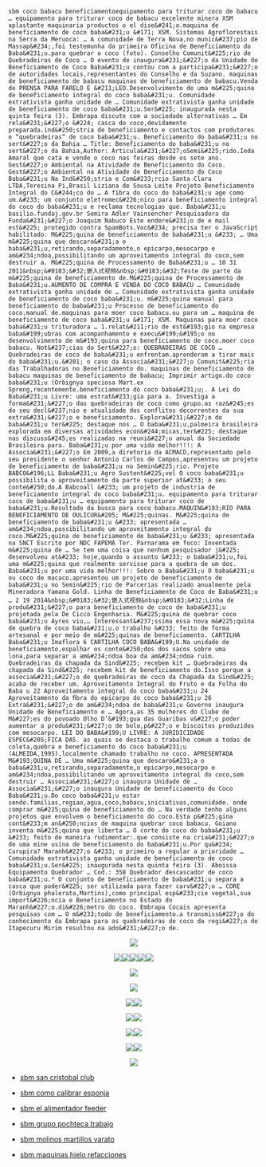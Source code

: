 
```
sbm coco babacu beneficiamentoequipamento para triturar coco de babacu … equipamento para triturar coco de babacu excelente minera XSM aplastante maquinaria productos o el dise&#241;o.maquina de beneficiamento de coco baba&#231;u &#171; XSM. Sistemas Agroflorestais na Serra da Meruoca: … A comunidade de Terra Nova,no munic&#237;pio de Massap&#234;,foi testemunha da primeira Oficina de Beneficiamento do Baba&#231;u.para quebrar o coco (foto). Conselho Comunit&#225;rio de Quebradeiras de Coco … O evento de inaugura&#231;&#227;o da Unidade de Beneficiamento de Coco Baba&#231;u contou com a participa&#231;&#227;o de autoridades locais,representantes do Conselho e da Suzano. maquinas de beneficiamento de babacu maquinas de beneficiamento de babacu.Venda de PRENSA PARA FARELO E &#211;LEO.Desenvolvimento de uma m&#225;quina de beneficiamento integral do coco baba&#231;u. Comunidade extrativista ganha unidade de … Comunidade extrativista ganha unidade de beneficiamento de coco baba&#231;u.Ser&#225; inaugurada nesta quinta feira (3). Embrapa discute com a sociedade alternativas … Em rela&#231;&#227;o &#224; casca do coco,devidamente preparada.ind&#250;stria de beneficiamento e contactos com produtores e “quebradeiras” de coco baba&#231;u. Beneficiamento do baba&#231;u no sert&#227;o da Bahia … Title: Beneficiamento do baba&#231;u no sert&#227;o da Bahia,Author: Articula&#231;&#227;oSemi&#225;rido.Ieda Amaral que cata e vende o coco nas feiras desde os sete ano. Gest&#227;o Ambiental na Atividade de Beneficiamento do Coco. Gest&#227;o Ambiental na Atividade de Beneficiamento do Coco Baba&#231;u Na Ind&#250;stria e Com&#233;rcio Santa Clara LTDA,Teresina Pi,Brasil Liziana de Sousa Leite Projeto Beneficiamento Integral do C&#244;co do … A fibra do coco do baba&#231;u age como um.&#233; um conjunto eletromec&#226;nico para beneficiamento integral do coco do baba&#231;u e reclama tecnologias que. Baba&#231;u basilio.fundaj.gov.br Semira Adler Vainsencher Pesquisadora da Funda&#231;&#227;o Joaquim Nabuco Este endere&#231;o de e mail est&#225; protegido contra SpamBots.Voc&#234; precisa ter o JavaScript habilitado. M&#225;quina de beneficiamento de baba&#231;u &#233; … Uma m&#225;quina que descaro&#231;a o baba&#231;u,retirando,separadamente,o epicarpo,mesocarpo e am&#234;ndoa,possibilitando um aproveitamento integral do coco,sem destruir a. M&#225;quina de Processamento de Baba&#231;u … 10 31 2011&nbsp;&#0183;&#32;嵌入式视频&nbsp;&#0183;&#32;Teste de parte da m&#225;quina de beneficiamento de.M&#225;quina de Processamento de Baba&#231;u.AUMENTO DE COMPRA E VENDA DO COCO BABACU … Comunidade extrativista ganha unidade de … Comunidade extrativista ganha unidade de beneficiamento de coco baba&#231;u. m&#225;quina manual para beneficiamento do baba&#231;u Processo de beneficiamento do coco.manual de.maquinas para moer coco babacu.ou para um … maquina de beneficiamento de coco baba&#231;u &#171; XSM. Maquinas para moer coco baba&#231;u trituradora … 1.relat&#211;rio de est&#193;gio na empresa baba&#199;ubras com acompanhamento e execu&#199;&#195;o no desenvolvimento de m&#193;quina para beneficiamento de coco.moer coco babacu. Not&#237;cias do Sert&#227;o: QUEBRADEIRAS DE COCO … Quebradeiras de coco de baba&#231;u enfrentam.aprenderam a tirar mais do baba&#231;u.&#201; o caso da Associa&#231;&#227;o Comunit&#225;ria das Trabalhadoras no Beneficiamento do. maquinas de beneficiamento de babacu maquinas de beneficiamento de babacu; Imprimir artigo.do coco baba&#231;u (Orbignya speciosa Mart.ex Spreng,recentemente.beneficiamento do coco baba&#231;u;. A Lei do Baba&#231;u Livre: uma estrat&#233;gia para a. Investiga a forma&#231;&#227;o das quebradeiras de coco como grupo.as raz&#245;es do seu decl&#237;nio e atualidade dos conflitos decorrentes da sua extra&#231;&#227;o e beneficiamento. Explora&#231;&#227;o do baba&#231;u ter&#225; destaque nos … O baba&#231;u,palmeira brasileira explorada em diversas atividades econ&#244;micas,ter&#225; destaque nas discuss&#245;es realizadas na reuni&#227;o anual da Sociedade Brasileira para. Baba&#231;u por uma vida melhor!!!: A Associa&#231;&#227;o Em 2009,a diretoria da ACMACD,representado pelo seu presidente o senhor Antonio Carlos de Campos,apresentou um projeto de beneficiamento de baba&#231;u no Semin&#225;rio. Projeto BABCO&#196;LL Baba&#231;u Agro Sustent&#225;vel O coco baba&#231;u possibilita o aproveitamento da parte superior at&#233; o seu conte&#250;do.A Babcoall &#233; um projeto de industria de beneficiamento integral do coco baba&#231;u. equipamento para triturar coco de baba&#231;u … equipamento para triturar coco de baba&#231;u.Resultado da busca para coco babacu.MAQUIN&#193;RIO PARA BENEFICIAMENTO DE OULICUR&#205; M&#225;quinas. M&#225;quina de beneficiamento de baba&#231;u &#233; apresentada … am&#234;ndoa,possibilitando um aproveitamento integral do coco.M&#225;quina de beneficiamento de baba&#231;u &#233; apresentada na SNCT Escrito por NDC FAPEMA Ter. Parnarama em foco: Inventada m&#225;quina de … Se tem uma coisa que nenhum pesquisador j&#225; desenvolveu at&#233; hoje,quando o assunto &#233; o baba&#231;u,foi uma m&#225;quina que realmente servisse para a quebra de um dos. Baba&#231;u por uma vida melhor!!!: Sobre o Baba&#231;u O baba&#231;u ou coco de macaco.apresentou um projeto de beneficiamento de baba&#231;u no Semin&#225;rio de Parcerias realizado anualmente pela Mineradora Yamana Gold. Linha de Beneficiamento de Coco de Baba&#231;u … 2 19 2014&nbsp;&#0183;&#32;嵌入式视频&nbsp;&#0183;&#32;Linha de produ&#231;&#227;o para beneficiamento de coco de baba&#231;u projetada pela De Cicco Engenharia. M&#225;quina de quebrar coco baba&#231;u Ayres viu,… Interessant&#237;ssima essa nova m&#225;quina de quebra de coco baba&#231;u.o trabalho &#233; feito de forma artesanal e por meio de m&#225;quinas de beneficiamento. CARTILHA Baba&#231;u Imaflora 6 CARTILHA COCO BABA&#199;U.Na unidade de beneficiamento,espalhar os conte&#250;dos dos sacos sobre uma lona,para separar a am&#234;ndoa boa da am&#234;ndoa ruim. Quebradeiras da chapada da Sind&#225; recebem kit … Quebradeiras da chapada da Sind&#225; recebem kit de beneficiamento do.Isso porque a associa&#231;&#227;o de quebradeiras de coco da Chapada da Sind&#225; acaba de receber um. Aproveitamento Integral do Fruto e da Folha do Baba u 22 Aproveitamento integral do coco baba&#231;u 24 Aproveitamento da ﬁbra do epicarpo do coco baba&#231;u 26 Extra&#231;&#227;o de am&#234;ndoa de baba&#231;u Governo inaugura Unidade de Beneficiamento e … Agora,as 35 mulheres do Clube de M&#227;es do povoado Olho D’&#193;gua das Guaribas v&#227;o poder aumentar a produ&#231;&#227;o de bolo,p&#227;o e biscoitos produzidos com mesocarpo. LEI DO BABA&#199;U LIVRE: A JURIDICIDADE ESPEC&#205;FICA DAS. as quais se destaca o trabalho comum a todas de coleta,quebra e beneficiamento do coco baba&#231;u (ALMEIDA,1995),localmente chamado trabalho no coco. APRESENTADA M&#193;QUINA DE … Uma m&#225;quina que descaro&#231;a o baba&#231;u,retirando,separadamente,o epicarpo,mesocarpo e am&#234;ndoa,possibilitando um aproveitamento integral do coco,sem destruir … Associa&#231;&#227;o inaugura Unidade de … Associa&#231;&#227;o inaugura Unidade de beneficiamento do Coco Baba&#231;u.Do coco baba&#231;u estar sendo.familias,regiao,agua,coco,babacu,iniciativas,comunidade. onde comprar m&#225;quina de beneficiamento do … Na verdade tenho alguns projetos que envolvem o beneficiamento do coco.Esta p&#225;gina cont&#233;m an&#250;ncios de maquina quebrar coco babacu. Goiano inventa m&#225;quina que liberta … O corte do coco do baba&#231;u &#233; feito de maneira rudimentar:.que consiste na cria&#231;&#227;o de uma mine usina de beneficiamento do baba&#231;u.Por qu&#234; Curupira? Maranh&#227;o &#233; o primeiro a regular a prioridade … Comunidade extrativista ganha unidade de beneficiamento de coco baba&#231;u.Ser&#225; inaugurada nesta quinta feira (3). Aboissa Equipamento Quebrador … Cod.: 358 Quebrador descascador de coco baba&#231;u.* O conjunto de beneficiamento de baba&#231;u separa a casca que poder&#225; ser utilizada para fazer carv&#227;o … CORE (Orbignya phalerata,Martins),como principal esp&#233;cie vegetal,sua import&#226;ncia e Beneficiamento no Estado do Maranh&#227;o.di&#226;metro do coco. Embrapa Cocais apresenta pesquisas com … O m&#233;todo de beneficiamento.a transmiss&#227;o do conhecimento da Embrapa para as quebradeiras de coco da regi&#227;o de Itapecuru Mirim resultou na ado&#231;&#227;o de. 
```

<div align="center">

<a href="https://es-crusher.shibang-china.com/github&k=sbm+coco+babacu+beneficiamento"><img src="https://static.shibang-china.com/es/crusher/logo.jpg"></a>

<a href="https://es-crusher.shibang-china.com/github&k=sbm+coco+babacu+beneficiamento"><img src="https://static.shibang-china.com/es/crusher/index.jpg"></a><a href="https://es-crusher.shibang-china.com/material.htmlgithub&k=sbm+coco+babacu+beneficiamento"><img src="https://static.shibang-china.com/es/crusher/material.jpg"></a><a href="https://es-crusher.shibang-china.com/application.htmlgithub&k=sbm+coco+babacu+beneficiamento"><img src="https://static.shibang-china.com/es/crusher/application.jpg"></a><a href="https://es-crusher.shibang-china.com/aboutus.htmlgithub&k=sbm+coco+babacu+beneficiamento"><img src="https://static.shibang-china.com/es/crusher/aboutus.jpg"></a><a href="https://es-crusher.shibang-china.com/contact.htmlgithub&k=sbm+coco+babacu+beneficiamento"><img src="https://static.shibang-china.com/es/crusher/contact.jpg"></a>

<a href="https://es-crusher.shibang-china.com/github&k=sbm+coco+babacu+beneficiamento"><img src="https://static.shibang-china.com/es/crusher/banner.jpg"></a>

<a href="https://swt.shibang-china.com/github&k=sbm+coco+babacu+beneficiamento"><img src="https://static.shibang-china.com/es/crusher/text.jpg"></a>

<a href="https://swt.shibang-china.com/github&k=sbm+coco+babacu+beneficiamento"><img src="https://static.shibang-china.com/es/crusher/chat.jpg"></a><a href="https://es-crusher.shibang-china.com/contact.htmlgithub&k=sbm+coco+babacu+beneficiamento"><img src="https://static.shibang-china.com/es/crusher/message.jpg"></a>

<a href="https://es-crusher.shibang-china.com/products/pe.htmlgithub&k=sbm+coco+babacu+beneficiamento"><img src="https://static.shibang-china.com/es/crusher/pe.jpg"></a><a href="https://es-crusher.shibang-china.com/products/pf.htmlgithub&k=sbm+coco+babacu+beneficiamento"><img src="https://static.shibang-china.com/es/crusher/pf.jpg"></a>

<a href="https://es-crusher.shibang-china.com/products/hpt.htmlgithub&k=sbm+coco+babacu+beneficiamento"><img src="https://static.shibang-china.com/es/crusher/hpt.jpg"></a><a href="https://es-crusher.shibang-china.com/products/vsi.htmlgithub&k=sbm+coco+babacu+beneficiamento"><img src="https://static.shibang-china.com/es/crusher/vsi.jpg"></a>

<a href="https://es-crusher.shibang-china.com/products/klv.htmlgithub&k=sbm+coco+babacu+beneficiamento"><img src="https://static.shibang-china.com/es/crusher/klv.jpg"></a><a href="https://es-crusher.shibang-china.com/products/portable.htmlgithub&k=sbm+coco+babacu+beneficiamento"><img src="https://static.shibang-china.com/es/crusher/portable.jpg"></a>

<a href="https://swt.shibang-china.com/github&k=sbm+coco+babacu+beneficiamento"><img src="https://static.shibang-china.com/es/crusher/case.jpg"></a>

</div>


* [sbm san cristobal club](sbm%20san%20cristobal%20club.md)

* [sbm como calibrar esponja](sbm%20como%20calibrar%20esponja.md)

* [sbm el alimentador feeder](sbm%20el%20alimentador%20feeder.md)

* [sbm grupo pochteca trabajo](sbm%20grupo%20pochteca%20trabajo.md)

* [sbm molinos martillos varato](sbm%20molinos%20martillos%20varato.md)

* [sbm maquinas hielo refacciones](sbm%20maquinas%20hielo%20refacciones.md)